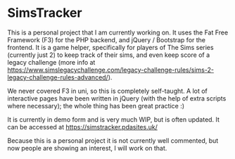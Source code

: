# SimsTracker

This is a personal project that I am currently working on. It uses the Fat Free Framework (F3) for the PHP backend, and jQuery / Bootstrap for the frontend. It is a game helper, specifically for players of The Sims series (currently just 2) to keep track of their sims, and even keep score of a legacy challenge (more info at https://www.simslegacychallenge.com/legacy-challenge-rules/sims-2-legacy-challenge-rules-advanced/). 

We never covered F3 in uni, so this is completely self-taught. A lot of interactive pages have been written in jQuery (with the help of extra scripts where necessary); the whole thing has been great practice :)

It is currently in demo form and is very much WIP, but is often updated. It can be accessed at https://simstracker.pdasites.uk/

Because this is a personal project it is not currently well commented, but now people are showing an interest, I will work on that.
